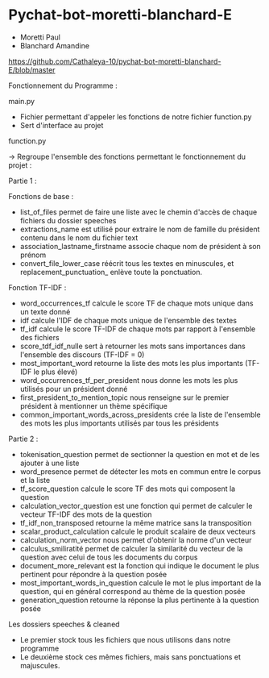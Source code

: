 # Pychat-bot-moretti-blanchard-E

* Moretti Paul
* Blanchard Amandine

https://github.com/Cathaleya-10/pychat-bot-moretti-blanchard-E/blob/master

Fonctionnement du Programme :

main.py
- Fichier permettant d'appeler les fonctions de notre fichier function.py
- Sert d'interface au projet

function.py

-> Regroupe l'ensemble des fonctions permettant le fonctionnement du projet : 

Partie 1 :

Fonctions de base :
- list_of_files permet de faire une liste avec le chemin d'accès de chaque fichiers du dossier speeches
- extractions_name est utilisé pour extraire le nom de famille du président contenu dans le nom du fichier text
- association_lastname_firstname associe chaque nom de président à son prénom
- convert_file_lower_case réécrit tous les textes en minuscules, et replacement_punctuation_ enlève toute la ponctuation. 

Fonction TF-IDF :
- word_occurrences_tf calcule le score TF de chaque mots unique dans un texte donné
- idf calcule l'IDF de chaque mots unique de l'ensemble des textes
- tf_idf calcule le score TF-IDF de chaque mots par rapport à l'ensemble des fichiers
- score_tdf_idf_nulle sert à retourner les mots sans importances dans l'ensemble des discours (TF-IDF = 0)
- most_important_word retourne la liste des mots les plus importants (TF-IDF le plus élevé)
- word_occurrences_tf_per_president nous donne les mots les plus utilisés pour un président donné
- first_president_to_mention_topic nous renseigne sur le premier président à mentionner un thème spécifique
- common_important_words_across_presidents crée la liste de l'ensemble des mots les plus importants utilisés par tous les présidents 

Partie 2 :

- tokenisation_question permet de sectionner la question en mot et de les ajouter à une liste
- word_presence permet de détecter les mots en commun entre le corpus et la liste
- tf_score_question calcule le score TF des mots qui composent la question
- calculation_vector_question est une fonction qui permet de calculer le vecteur TF-IDF des mots de la question
- tf_idf_non_transposed retourne la même matrice sans la transposition
- scalar_product_calculation calcule le produit scalaire de deux vecteurs
- calculation_norm_vector nous permet d'obtenir la norme d'un vecteur
- calculus_smiliratité permet de calculer la similarité du vecteur de la question avec celui de tous les documents du corpus
- document_more_relevant est la fonction qui indique le document le plus pertinent pour répondre à la question posée
- most_important_words_in_question calcule le mot le plus important de la question, qui en général correspond au thème de la question posée
- generation_question retourne la réponse la plus pertinente à la question posée

Les dossiers speeches & cleaned
- Le premier stock tous les fichiers que nous utilisons dans notre programme
- Le deuxième stock ces mêmes fichiers, mais sans ponctuations et majuscules.

